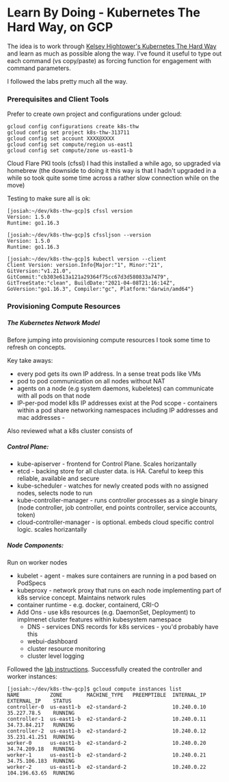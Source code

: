 # Learn By Doing - Kubernetes The Hard Way, on GCP

The idea is to work through [Kelsey Hightower's Kubernetes The Hard Way](https://github.com/kelseyhightower/kubernetes-the-hard-way)  and learn as much as possible along the way. I've found it useful to  type out each command (vs copy/paste) as forcing function for engagement with command parameters.

I followed the labs pretty much all the way.



### Prerequisites and Client Tools

Prefer to create own project and configurations under gcloud:

```
gcloud config configurations create k8s-thw
gcloud config set project k8s-thw-313711
gcloud config set account XXXX@XXXX
gcloud config set compute/region us-east1
gcloud config set compute/zone us-east1-b
```


Cloud Flare PKI tools (cfssl)
I had this installed a while ago, so upgraded via homebrew (the downside to doing it this way is that I hadn't upgraded in a while so took quite some time across a rather slow connection while on the move)

Testing to make sure all is ok:

```
[josiah:~/dev/k8s-thw-gcp]$ cfssl version
Version: 1.5.0
Runtime: go1.16.3

[josiah:~/dev/k8s-thw-gcp]$ cfssljson --version
Version: 1.5.0
Runtime: go1.16.3

[josiah:~/dev/k8s-thw-gcp]$ kubectl version --client
Client Version: version.Info{Major:"1", Minor:"21", GitVersion:"v1.21.0", GitCommit:"cb303e613a121a29364f75cc67d3d580833a7479", GitTreeState:"clean", BuildDate:"2021-04-08T21:16:14Z", GoVersion:"go1.16.3", Compiler:"gc", Platform:"darwin/amd64"}
```
### Provisioning Compute Resources

##### The Kubernetes Network Model

Before jumping into provisioning compute resources I took some time to refresh on concepts.

Key take aways:
- every pod gets its own IP address. In a sense treat pods like VMs
- pod to pod communication on all nodes without NAT
- agents on a node (e.g system daemons, kubeletes) can communicate with all pods on that node
- IP-per-pod model k8s IP addresses exist at the Pod scope - containers within a pod share networking namespaces including IP addresses and mac addresses -

Also reviewed what a k8s cluster consists of

##### Control Plane:

- kube-apiserver - frontend for Control Plane. Scales horizantally
- etcd - backing store for all cluster data. is HA. Careful to keep this reliable, available and secure
- kube-scheduler - watches for newly created pods with no assigned nodes, selects node to run
- kube-controller-manager - runs controller processes as a single binary (node controller, job controller, end points controller, service accounts, token)
- cloud-controller-manager - is optional. embeds cloud specific control logic. scales horizantally

##### Node Components:

Run on worker nodes
- kubelet - agent - makes sure containers are running in a pod based on PodSpecs
- kubeproxy - network proxy that runs on each node implementing part of k8s service concept. Maintains network rules
- container runtime - e.g. docker, containerd, CRI-O
- Add Ons - use k8s resources (e.g. DaemonSet, Deployment) to implmenet cluster features within kubesystem namespace
    - DNS - services DNS records for k8s services - you'd probably have this
    - webui-dashboard
    - cluster resource monitoring
    - cluster level logging



Followed the [lab instructions](https://github.com/kelseyhightower/kubernetes-the-hard-way/blob/master/docs/03-compute-resources.md). Successfully created the controller and worker instances:

```
[josiah:~/dev/k8s-thw-gcp]$ gcloud compute instances list
NAME          ZONE        MACHINE_TYPE   PREEMPTIBLE  INTERNAL_IP  EXTERNAL_IP    STATUS
controller-0  us-east1-b  e2-standard-2               10.240.0.10  35.227.78.5    RUNNING
controller-1  us-east1-b  e2-standard-2               10.240.0.11  34.73.84.217   RUNNING
controller-2  us-east1-b  e2-standard-2               10.240.0.12  35.231.41.251  RUNNING
worker-0      us-east1-b  e2-standard-2               10.240.0.20  34.74.209.18   RUNNING
worker-1      us-east1-b  e2-standard-2               10.240.0.21  34.75.106.183  RUNNING
worker-2      us-east1-b  e2-standard-2               10.240.0.22  104.196.63.65  RUNNING
```

